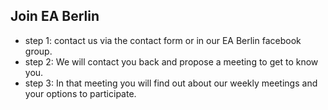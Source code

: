 ## Join EA Berlin

* step 1: contact us via the contact form or in our EA Berlin facebook group.
* step 2: We will contact you back and propose a meeting to get to know you.
* step 3: In that meeting you will find out about our weekly meetings and your options to participate.
